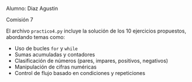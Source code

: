 Alumno: Diaz Agustin

Comisión 7

El archivo `practico4.py` incluye la solución de los 10 ejercicios propuestos, abordando temas como:

- Uso de bucles `for` y `while`
- Sumas acumuladas y contadores
- Clasificación de números (pares, impares, positivos, negativos)
- Manipulación de cifras numéricas
- Control de flujo basado en condiciones y repeticiones
